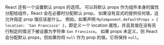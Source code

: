 React 还有一个设置默认 props 的选项。 可以将默认 props 作为组件本身的属性分配给组件，React 会在必要时分配默认 prop。 如果没有显式的提供任何值，这允许指定 prop 值应该是什么。 例如，如果声明 `MyComponent.defaultProps = { location: 'San Francisco' }`，即定义一个 location 属性，并且其值在没有另行制定的情况下被设置为字符串 `San Francisco`。 如果 props 未定义，则 React 会分配默认 props，但如果你将 `null` 作为 prop 的值，它将保持 `null`。


